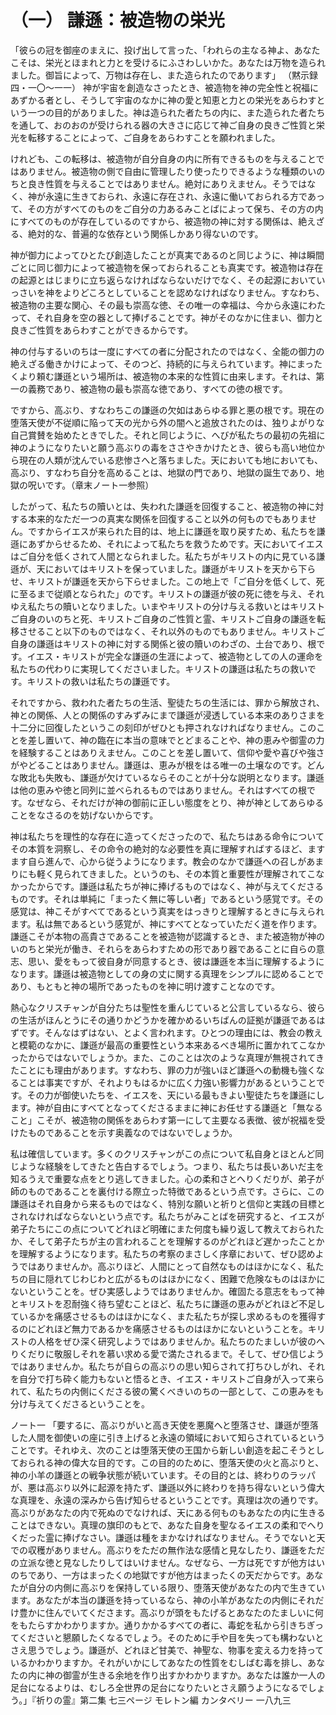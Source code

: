 # （一） 謙遜：被造物の栄光

「彼らの冠を御座のまえに、投げ出して言った、「われらの主なる神よ、あなたこそは、栄光とほまれと力とを受けるにふさわしいかた。あなたは万物を造られました。御旨によって、万物は存在し、また造られたのであります」 （黙示録四・一〇〜一一）
神が宇宙を創造なさったとき、被造物を神の完全性と祝福にあずかる者とし、そうして宇宙のなかに神の愛と知恵と力との栄光をあらわすという一つの目的がありました。神は造られた者たちの内に、また造られた者たちを通して、おのおのが受けられる器の大きさに応じて神ご自身の良きご性質と栄光を転移することによって、ご自身をあらわすことを願われました。

けれども、この転移は、被造物が自分自身の内に所有できるものを与えることではありません。被造物の側で自由に管理したり使ったりできるような種類のいのちと良き性質を与えることではありません。絶対にありえません。そうではなく、神が永遠に生きておられ、永遠に存在され、永遠に働いておられる方であって、その方がすべてのものをご自分の力あるみことばによって保ち、その方の内にすべてのものが存在しているのですから、被造物の神に対する関係は、絶えざる、絶対的な、普遍的な依存という関係しかあり得ないのです。

神が御力によってひとたび創造したことが真実であるのと同じように、神は瞬間ごとに同じ御力によって被造物を保っておられることも真実です。被造物は存在の起源とはじまりに立ち返らなければならないだけでなく、その起源においていっさいを神をよりどころとしていることを認めなければなりません。すなわち、被造物の主要な関心、その最も崇高な徳、その唯一の幸福は、今から永遠にわたって、それ自身を空の器として捧げることです。神がそのなかに住まい、御力と良きご性質をあらわすことができるからです。

神の付与するいのちは一度にすべての者に分配されたのではなく、全能の御力の絶えざる働きかけによって、そのつど、持続的に与えられています。神にまったくより頼む謙遜という場所は、被造物の本来的な性質に由来します。それは、第一の義務であり、被造物の最も崇高な徳であり、すべての徳の根です。

ですから、高ぶり、すなわちこの謙遜の欠如はあらゆる罪と悪の根です。現在の堕落天使が不従順に陥って天の光から外の闇へと追放されたのは、独りよがりな自己賞賛を始めたときでした。それと同じように、へびが私たちの最初の先祖に神のようになりたいと願う高ぶりの毒をささやきかけたとき、彼らも高い地位から現在の人類が沈んでいる悲惨さへと落ちました。天においても地においても、高ぶり、すなわち自分を高めることは、地獄の門であり、地獄の誕生であり、地獄の呪いです。（章末ノート一参照）

したがって、私たちの贖いとは、失われた謙遜を回復すること、被造物の神に対する本来的なただ一つの真実な関係を回復すること以外の何ものでもありません。ですからイエスが来られた目的は、地上に謙遜を取り戻すため、私たちを謙遜にあずからせるため、それによって私たちを救うためです。天においてイエスはご自分を低くされて人間となられました。私たちがキリストの内に見ている謙遜が、天においてはキリストを保っていました。謙遜がキリストを天から下らせ、キリストが謙遜を天から下らせました。この地上で「ご自分を低くして、死に至るまで従順となられた」のです。キリストの謙遜が彼の死に徳を与え、それゆえ私たちの贖いとなりました。いまやキリストの分け与える救いとはキリストご自身のいのちと死、キリストご自身のご性質と霊、キリストご自身の謙遜を転移させること以下のものではなく、それ以外のものでもありません。キリストご自身の謙遜はキリストの神に対する関係と彼の贖いのわざの、土台であり、根です。イエス・キリストが完全な謙遜の生涯によって、被造物としての人の運命を私たちの代わりに実現してくださいました。キリストの謙遜は私たちの救いです。キリストの救いは私たちの謙遜です。

それですから、救われた者たちの生活、聖徒たちの生活には、罪から解放され、神との関係、人との関係のすみずみにまで謙遜が浸透している本来のありさまを十二分に回復したというこの刻印がぜひとも押されなければなりません。このことを差し置いて、神の臨在に本当の意味でとどまることや、神の恵みや御霊の力を経験することはありえません。このことを差し置いて、信仰や愛や喜びや強さがやどることはありません。謙遜は、恵みが根をはる唯一の土壌なのです。どんな敗北も失敗も、謙遜が欠けているならそのことが十分な説明となります。謙遜は他の恵みや徳と同列に並べられるものではありません。それはすべての根です。なぜなら、それだけが神の御前に正しい態度をとり、神が神としてあらゆることをなさるのを妨げないからです。

神は私たちを理性的な存在に造ってくださったので、私たちはある命令についてその本質を洞察し、その命令の絶対的な必要性を真に理解すればするほど、ますます自ら進んで、心から従うようになります。教会のなかで謙遜への召しがあまりにも軽く見られてきました。というのも、その本質と重要性が理解されてこなかったからです。謙遜は私たちが神に捧げるものではなく、神が与えてくださるものです。それは単純に「まったく無に等しい者」であるという感覚です。その感覚は、神こそがすべてであるという真実をはっきりと理解するときに与えられます。私は無であるという感覚が、神にすべてとなっていただく道を作ります。謙遜こそが本物の高貴さであることを被造物が認識するとき、また被造物が神のいのちと栄光が働き、それらをあらわすための形であり器であることに自らの意志、思い、愛をもって彼自身が同意するとき、彼は謙遜を本当に理解するようになります。謙遜は被造物としての身の丈に関する真理をシンプルに認めることであり、もともと神の場所であったものを神に明け渡すことなのです。

熱心なクリスチャンが自分たちは聖性を重んじていると公言しているなら、彼らの生活がほんとうにその通りかどうかを確かめるいちばんの証拠が謙遜であるはずです。そんなはずはない、とよく言われます。ひとつの理由には、教会の教えと模範のなかに、謙遜が最高の重要性という本来あるべき場所に置かれてこなかったからではないでしょうか。また、このことは次のような真理が無視されてきたことにも理由があります。すなわち、罪の力が強いほど謙遜への動機も強くなることは事実ですが、それよりもはるかに広く力強い影響力があるということです。その力が御使いたちを、イエスを、天にいる最もきよい聖徒たちを謙遜にします。神が自由にすべてとなってくださるままに神にお任せする謙遜と「無なること」こそが、被造物の関係をあらわす第一にして主要なる表徴、彼が祝福を受けたものであることを示す奥義なのではないでしょうか。

私は確信しています。多くのクリスチャンがこの点について私自身とほとんど同じような経験をしてきたと告白するでしょう。つまり、私たちは長いあいだ主を知るうえで重要な点をとり逃してきました。心の柔和さとへりくだりが、弟子が師のものであることを裏付ける際立った特徴であるという点です。さらに、この謙遜はそれ自身から来るものではなく、特別な願いと祈りと信仰と実践の目標とされなければならないという点です。私たちがみことばを研究すると、イエスが弟子たちにこの点についてどれほど明確にまた何度も繰り返して教えておられたか、そして弟子たちが主の言われることを理解するのがどれほど遅かったことかを理解するようになります。私たちの考察のまさしく序章において、ぜひ認めようではありませんか。高ぶりほど、人間にとって自然なものはほかになく、私たちの目に隠れてじわじわと広がるものはほかになく、困難で危険なものはほかにないということを。ぜひ実感しようではありませんか。確固たる意志をもって神とキリストを忍耐強く待ち望むことほど、私たちに謙遜の恵みがどれほど不足しているかを痛感させるものはほかになく、また私たちが探し求めるものを獲得するのにどれほど無力であるかを痛感させるものはほかにないということを。キリストの人格をぜひ深く研究しようではありませんか。私たちのたましいが彼のへりくだりに敬服しそれを慕い求める愛で満たされるまで。そして、ぜひ信じようではありませんか。私たちが自らの高ぶりの思い知らされて打ちひしがれ、それを自分で打ち砕く能力もないと悟るとき、イエス・キリストご自身が入って来られて、私たちの内側にくださる彼の驚くべきいのちの一部として、この恵みをも分け与えてくださるということを。

ノート一 「要するに、高ぶりがいと高き天使を悪魔へと堕落させ、謙遜が堕落した人間を御使いの座に引き上げると永遠の領域において知らされているということです。それゆえ、次のことは堕落天使の王国から新しい創造を起こそうとしておられる神の偉大な目的です。この目的のために、堕落天使の火と高ぶりと、神の小羊の謙遜との戦争状態が続いています。その目的とは、終わりのラッパが、悪は高ぶり以外に起源を持たず、謙遜以外に終わりを持ち得ないという偉大な真理を、永遠の深みから告げ知らせるということです。真理は次の通りです。高ぶりがあなたの内で死ぬのでなければ、天にある何ものもあなたの内に生きることはできない。真理の旗印のもとで、あなた自身を聖なるイエスの柔和でへりくだった霊に捧げなさい。謙遜は種をまかなければなりません。そうでないと天での収穫がありません。高ぶりをただの無作法な感情と見なしたり、謙遜をただの立派な徳と見なしたりしてはいけません。なぜなら、一方は死ですが他方はいのちであり、一方はまったくの地獄ですが他方はまったくの天だからです。あなたが自分の内側に高ぶりを保持している限り、堕落天使があなたの内で生きています。あなたが本当の謙遜を持っているなら、神の小羊があなたの内側にそれだけ豊かに住んでいてくださます。高ぶりが頭をもたげるとあなたのたましいに何をもたらすかわかりますか。通りかかるすべての者に、毒蛇を私から引きちぎってくださいと懇願したくなるでしょう。そのために手や目を失っても構わないとさえ思うでしょう。謙遜が、どれほど甘美で、神聖な、物事を変える力を持っているかわかりますか。それがいかにしてあなたの性質をむしばむ毒を排し、あなたの内に神の御霊が生きる余地を作り出すかわかりますか。あなたは誰か一人の足台になるよりは、むしろ全世界の足台になりたいとさえ願うようになるでしょう。」『祈りの霊』第二集 七三ページ モレトン編 カンタベリー 一八九三

